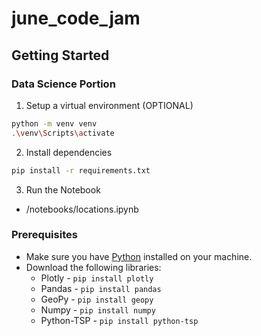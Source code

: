 # june_code_jam

## Getting Started

### Data Science Portion
1. Setup a virtual environment (OPTIONAL)
```bash
python -m venv venv
.\venv\Scripts\activate
```
2. Install dependencies
```bash
pip install -r requirements.txt
```
3. Run the Notebook
- /notebooks/locations.ipynb

### Prerequisites

- Make sure you have [Python](https://www.python.org/) installed on your machine.
- Download the following libraries:
    - Plotly - ``` pip install plotly ```
    - Pandas - ```pip install pandas```
    - GeoPy - ```pip install geopy```
    - Numpy - ```pip install numpy```
    - Python-TSP - ```pip install python-tsp```

